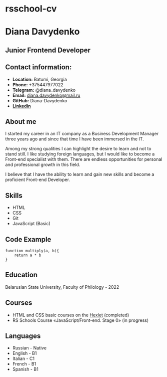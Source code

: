 # **rsschool-cv**
# **Diana Davydenko**
## **Junior Frontend Developer**


## **Contact information:**
* **Location:** Batumi, Georgia
* **Phone:** +375447977022
* **Telegram:** @diana_davydenko
* **Email:** diana.davydenko@mail.ru
* **GitHub:** Diana-Davydenko
* [**Linkedin**](http://example.com/ "Необязательная подсказка")

## **About me**
I started my career in an IT company as a Business Development Manager three years ago and since that time I have been immersed in the IT. 

Among my strong qualities I can highlight the desire to learn and not to stand still. I like studying foreign languages, but I would like to become a Front-end specialist with them. There are endless opportunities for personal and professional growth in this field. 

I believe that I have the ability to learn and gain new skills and become a proficient Front-end Developer.

## **Skills**
* HTML
* CSS
* Git
* JavaScript (Basic)

## **Code Example**
```
function multiply(a, b){
    return a * b
}
```

## **Education**
Belarusian State University, Faculty of Philology - 2022

## **Courses**
* HTML and CSS basic courses on the [Hexlet](https://ru.hexlet.io/my) (completed)
* RS Schools Course «JavaScript/Front-end. Stage 0» (in progress)

## **Languages**
* Russian - Native
* English - B1
* Italian - C1
* French - B1
* Spanish - B1
